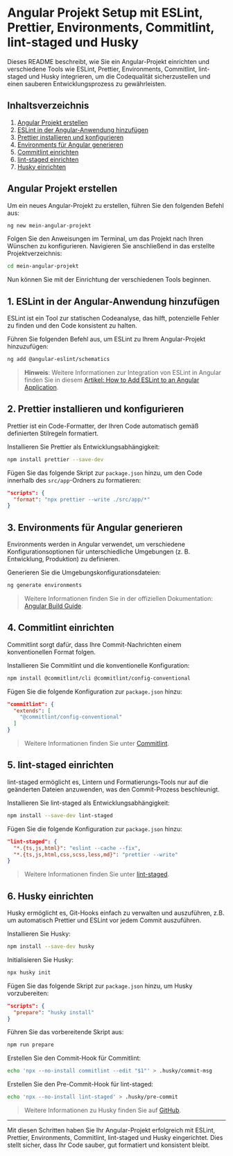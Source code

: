 
# Angular Projekt Setup mit ESLint, Prettier, Environments, Commitlint, lint-staged und Husky

Dieses README beschreibt, wie Sie ein Angular-Projekt einrichten und verschiedene Tools wie ESLint, Prettier, Environments, Commitlint, lint-staged und Husky integrieren, um die Codequalität sicherzustellen und einen sauberen Entwicklungsprozess zu gewährleisten.

## Inhaltsverzeichnis
1. [Angular Projekt erstellen](#angular-projekt-erstellen)
2. [ESLint in der Angular-Anwendung hinzufügen](#eslint-in-der-angular-anwendung-hinzufügen)
3. [Prettier installieren und konfigurieren](#prettier-installieren-und-konfigurieren)
4. [Environments für Angular generieren](#environments-für-angular-generieren)
5. [Commitlint einrichten](#commitlint-einrichten)
6. [lint-staged einrichten](#lint-staged-einrichten)
7. [Husky einrichten](#husky-einrichten)

## Angular Projekt erstellen

Um ein neues Angular-Projekt zu erstellen, führen Sie den folgenden Befehl aus:

```bash
ng new mein-angular-projekt
```

Folgen Sie den Anweisungen im Terminal, um das Projekt nach Ihren Wünschen zu konfigurieren. Navigieren Sie anschließend in das erstellte Projektverzeichnis:

```bash
cd mein-angular-projekt
```

Nun können Sie mit der Einrichtung der verschiedenen Tools beginnen.

## 1. ESLint in der Angular-Anwendung hinzufügen

ESLint ist ein Tool zur statischen Codeanalyse, das hilft, potenzielle Fehler zu finden und den Code konsistent zu halten.

Führen Sie folgenden Befehl aus, um ESLint zu Ihrem Angular-Projekt hinzuzufügen:

```bash
ng add @angular-eslint/schematics
```

> **Hinweis**: Weitere Informationen zur Integration von ESLint in Angular finden Sie in diesem [Artikel: How to Add ESLint to an Angular Application](https://angular.io).

## 2. Prettier installieren und konfigurieren

Prettier ist ein Code-Formatter, der Ihren Code automatisch gemäß definierten Stilregeln formatiert.

Installieren Sie Prettier als Entwicklungsabhängigkeit:

```bash
npm install prettier --save-dev
```

Fügen Sie das folgende Skript zur `package.json` hinzu, um den Code innerhalb des `src/app`-Ordners zu formatieren:

```json
"scripts": {
  "format": "npx prettier --write ./src/app/*"
}
```

## 3. Environments für Angular generieren

Environments werden in Angular verwendet, um verschiedene Konfigurationsoptionen für unterschiedliche Umgebungen (z. B. Entwicklung, Produktion) zu definieren.

Generieren Sie die Umgebungskonfigurationsdateien:

```bash
ng generate environments
```

> Weitere Informationen finden Sie in der offiziellen Dokumentation: [Angular Build Guide](https://angular.io/guide/build).

## 4. Commitlint einrichten

Commitlint sorgt dafür, dass Ihre Commit-Nachrichten einem konventionellen Format folgen.

Installieren Sie Commitlint und die konventionelle Konfiguration:

```bash
npm install @commitlint/cli @commitlint/config-conventional
```

Fügen Sie die folgende Konfiguration zur `package.json` hinzu:

```json
"commitlint": {
  "extends": [
    "@commitlint/config-conventional"
  ]
}
```

> Weitere Informationen finden Sie unter [Commitlint](https://commitlint.js.org/).

## 5. lint-staged einrichten

lint-staged ermöglicht es, Lintern und Formatierungs-Tools nur auf die geänderten Dateien anzuwenden, was den Commit-Prozess beschleunigt.

Installieren Sie lint-staged als Entwicklungsabhängigkeit:

```bash
npm install --save-dev lint-staged
```

Fügen Sie die folgende Konfiguration zur `package.json` hinzu:

```json
"lint-staged": {
  "*.{ts,js,html}": "eslint --cache --fix",
  "*.{ts,js,html,css,scss,less,md}": "prettier --write"
}
```

> Weitere Informationen finden Sie unter [lint-staged](https://github.com/okonet/lint-staged).

## 6. Husky einrichten

Husky ermöglicht es, Git-Hooks einfach zu verwalten und auszuführen, z.B. um automatisch Prettier und ESLint vor jedem Commit auszuführen.

Installieren Sie Husky:

```bash
npm install --save-dev husky
```

Initialisieren Sie Husky:

```bash
npx husky init
```

Fügen Sie das folgende Skript zur `package.json` hinzu, um Husky vorzubereiten:

```json
"scripts": {
  "prepare": "husky install"
}
```

Führen Sie das vorbereitende Skript aus:

```bash
npm run prepare
```

Erstellen Sie den Commit-Hook für Commitlint:

```bash
echo 'npx --no-install commitlint --edit "$1"' > .husky/commit-msg
```

Erstellen Sie den Pre-Commit-Hook für lint-staged:

```bash
echo 'npx --no-install lint-staged' > .husky/pre-commit
```

> Weitere Informationen zu Husky finden Sie auf [GitHub](https://github.com/typicode/husky).

---

Mit diesen Schritten haben Sie Ihr Angular-Projekt erfolgreich mit ESLint, Prettier, Environments, Commitlint, lint-staged und Husky eingerichtet. Dies stellt sicher, dass Ihr Code sauber, gut formatiert und konsistent bleibt.
